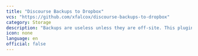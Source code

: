 ```yaml
---
title: "Discourse Backups to Dropbox"
vcs: "https://github.com/xfalcox/discourse-backups-to-dropbox"
category: Storage
description: "Backups are useless unless they are off-site. This plugin sync your automatic backups on Dropbox."
icon: none
language: en
official: false
---
```

